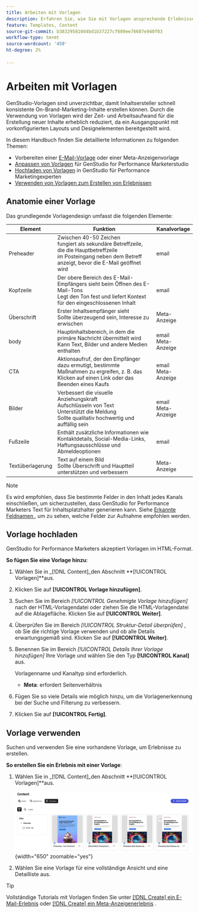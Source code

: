 ```yaml
---
title: Arbeiten mit Vorlagen
description: Erfahren Sie, wie Sie mit Vorlagen ansprechende Erlebnisse in Adobe GenStudio für Performance-Marketer erstellen können.
feature: Templates, Content
source-git-commit: b383295810d4bd1b37227cf689ee76687e940f03
workflow-type: tm+mt
source-wordcount: '459'
ht-degree: 2%

---
```



# Arbeiten mit Vorlagen

GenStudio-Vorlagen sind unverzichtbar, damit Inhaltsersteller schnell konsistente On-Brand-Marketing-Inhalte erstellen können. Durch die Verwendung von Vorlagen wird der Zeit- und Arbeitsaufwand für die Erstellung neuer Inhalte erheblich reduziert, da ein Ausgangspunkt mit vorkonfigurierten Layouts und Designelementen bereitgestellt wird.

In diesem Handbuch finden Sie detaillierte Informationen zu folgenden Themen:

* Vorbereiten einer [E-Mail-Vorlage](email-template.md) oder einer Meta-Anzeigenvorlage
* [Anpassen von Vorlagen](customize-template.md) für GenStudio for Performance Marketerstudio
* [Hochladen von Vorlagen](#upload-a-template) in GenStudio für Performance Marketingexperten
* [Verwenden von Vorlagen zum Erstellen von Erlebnissen](#use-a-template)

## Anatomie einer Vorlage

Das grundlegende Vorlagendesign umfasst die folgenden Elemente:

| Element | Funktion | Kanalvorlage |
| ------------ | ---------------------- | -------------------- |
| Preheader | Zwischen 40-50 Zeichen <br>fungiert als sekundäre Betreffzeile, die die Hauptbetreffzeile <br>im Posteingang neben dem Betreff anzeigt, bevor die E-Mail geöffnet wird | email |
| Kopfzeile | Der obere Bereich des E-Mail-Empfängers sieht beim Öffnen des E-Mail-Tons <br>Legt den Ton fest und liefert Kontext für den eingeschlossenen Inhalt | email |
| Überschrift | Erster Inhaltsempfänger sieht <br>Sollte überzeugend sein, Interesse zu erwischen | Meta-Anzeige |
| body | Hauptinhaltsbereich, in dem die primäre Nachricht übermittelt wird <br>Kann Text, Bilder und andere Medien enthalten | email<br>Meta-Anzeige |
| CTA | Aktionsaufruf, der den Empfänger dazu ermutigt, bestimmte Maßnahmen zu ergreifen, z. B. das Klicken auf einen Link oder das Beenden eines Kaufs | email<br>Meta-Anzeige |
| Bilder | Verbessert die visuelle Anziehungskraft <br>Aufschlüsseln von Text <br>Unterstützt die Meldung <br>Sollte qualitativ hochwertig und auffällig sein | email<br>Meta-Anzeige |
| Fußzeile | Enthält zusätzliche Informationen wie Kontaktdetails, Social-Media-Links, Haftungsausschlüsse und Abmeldeoptionen | email |
| Textüberlagerung | Text auf einem Bild <br>Sollte Überschrift und Hauptteil unterstützen und verbessern | Meta-Anzeige |

>[!NOTE]
> 
>Es wird empfohlen, dass Sie bestimmte Felder in den Inhalt jedes Kanals einschließen, um sicherzustellen, dass GenStudio for Performance Marketers Text für Inhaltsplatzhalter generieren kann. Siehe [Erkannte Feldnamen ](customize-template.md#recognized-field-names) , um zu sehen, welche Felder zur Aufnahme empfohlen werden.

## Vorlage hochladen

GenStudio for Performance Marketers akzeptiert Vorlagen im HTML-Format.

**So fügen Sie eine Vorlage hinzu**:

1. Wählen Sie in _[!DNL Content]_den Abschnitt **[!UICONTROL Vorlagen]**aus.

1. Klicken Sie auf **[!UICONTROL Vorlage hinzufügen]**.

1. Suchen Sie im Bereich _[!UICONTROL Genehmigte Vorlage hinzufügen]_ nach der HTML-Vorlagendatei oder ziehen Sie die HTML-Vorlagendatei auf die Ablagefläche. Klicken Sie auf **[!UICONTROL Weiter]**.

1. Überprüfen Sie im Bereich _[!UICONTROL Struktur-Detail überprüfen]_ , ob Sie die richtige Vorlage verwenden und ob alle Details erwartungsgemäß sind. Klicken Sie auf **[!UICONTROL Weiter]**.

1. Benennen Sie im Bereich _[!UICONTROL Details Ihrer Vorlage hinzufügen]_ Ihre Vorlage und wählen Sie den Typ **[!UICONTROL Kanal]** aus.

   Vorlagenname und Kanaltyp sind erforderlich.

   * **Meta**: erfordert Seitenverhältnis
   <!-- **Display ads**: requires Dimensions -->

1. Fügen Sie so viele Details wie möglich hinzu, um die Vorlagenerkennung bei der Suche und Filterung zu verbessern.

1. Klicken Sie auf **[!UICONTROL Fertig]**.

## Vorlage verwenden

Suchen und verwenden Sie eine vorhandene Vorlage, um Erlebnisse zu erstellen.

**So erstellen Sie ein Erlebnis mit einer Vorlage**:

1. Wählen Sie in _[!DNL Content]_den Abschnitt **[!UICONTROL Vorlagen]**aus.

   ![Liste der Inhaltsvorlagen](../../assets/content-templates.png){width="650" zoomable="yes"}

1. Wählen Sie eine Vorlage für eine vollständige Ansicht und eine Detailliste aus.

>[!TIP]
>
>Vollständige Tutorials mit Vorlagen finden Sie unter [[!DNL Create] ein E-Mail-Erlebnis](/help/tutorials/create-email-experience.md) oder [[!DNL Create] ein Meta-Anzeigenerlebnis](/help/tutorials/create-meta-ad.md) .
<!--  The create button in Content Template view does not work yet.
1. Click **[!UICONTROL Create Experience]** (paintbrush) from the upper right corner to use the template.
-->
